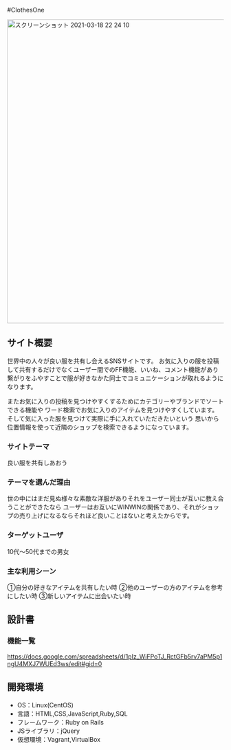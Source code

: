 #ClothesOne

<img width="707" alt="スクリーンショット 2021-03-18 22 24 10" src="https://user-images.githubusercontent.com/69415368/111633917-5675b480-8839-11eb-9815-ab67cc82b97f.png">

## サイト概要
世界中の人々が良い服を共有し会えるSNSサイトです。
お気に入りの服を投稿して共有するだけでなくユーザー間でのFF機能、いいね、コメント機能があり
繋がりをふやすことで服が好きなかた同士でコミュニケーションが取れるようになります。

またお気に入りの投稿を見つけやすくするためにカテゴリーやブランドでソートできる機能や
ワード検索でお気に入りのアイテムを見つけやすくしています。
そして気に入った服を見つけて実際に手に入れていただきたいという
思いから位置情報を使って近隣のショップを検索できるようになっています。


### サイトテーマ
良い服を共有しあおう

### テーマを選んだ理由
世の中にはまだ見ぬ様々な素敵な洋服がありそれをユーザー同士が互いに教え合うことができたなら
ユーザーはお互いにWINWINの関係であり、それがショップの売り上げになるならそれほど良いことはないと考えたからです。

### ターゲットユーザ
10代〜50代までの男女

### 主な利用シーン
①自分の好きなアイテムを共有したい時
②他のユーザーの方のアイテムを参考にしたい時
③新しいアイテムに出会いたい時

## 設計書

### 機能一覧
https://docs.google.com/spreadsheets/d/1pIz_WiFPoTJ_RctGFb5rv7aPM5p1ngU4MXJ7WUEd3ws/edit#gid=0

## 開発環境
- OS：Linux(CentOS)
- 言語：HTML,CSS,JavaScript,Ruby,SQL
- フレームワーク：Ruby on Rails
- JSライブラリ：jQuery
- 仮想環境：Vagrant,VirtualBox

